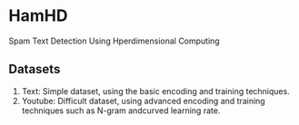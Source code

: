 # HamHD
Spam Text Detection Using Hperdimensional Computing

## Datasets
1. Text: Simple dataset, using the basic encoding and training techniques.
1. Youtube: Difficult dataset, using advanced encoding and training techniques such as N-gram andcurved learning rate.
